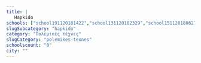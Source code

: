 ```yaml
---
title: |
   Hapkido
schools: ["school191120181422","school131120182329","school151120180627","school141120180710"]
slugSubcategory: "hapkido"
category: "Πολεμικές τέχνες"
slugCategory: "polemikes-texnes"
schoolscount: "0"
city: ""
---
```


